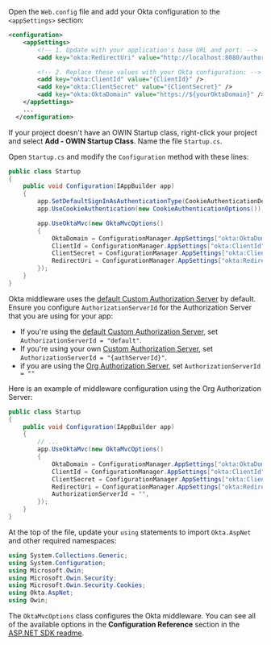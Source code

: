 Open the `Web.config` file and add your Okta configuration to the `<appSettings>` section:

```xml
<configuration>
    <appSettings>
        <!-- 1. Update with your application's base URL and port: -->
        <add key="okta:RedirectUri" value="http://localhost:8080/authorization-code/callback" />

        <!-- 2. Replace these values with your Okta configuration: -->
        <add key="okta:ClientId" value="{ClientId}" />
        <add key="okta:ClientSecret" value="{ClientSecret}" />
        <add key="okta:OktaDomain" value="https://${yourOktaDomain}" />
    </appSettings>
    ...
  </configuration>
```

If your project doesn't have an OWIN Startup class, right-click your project and select **Add - OWIN Startup Class**. Name the file `Startup.cs`.

Open `Startup.cs` and modify the `Configuration` method with these lines:

```csharp
public class Startup
{
    public void Configuration(IAppBuilder app)
    {
        app.SetDefaultSignInAsAuthenticationType(CookieAuthenticationDefaults.AuthenticationType);
        app.UseCookieAuthentication(new CookieAuthenticationOptions());

        app.UseOktaMvc(new OktaMvcOptions()
        {
            OktaDomain = ConfigurationManager.AppSettings["okta:OktaDomain"],
            ClientId = ConfigurationManager.AppSettings["okta:ClientId"],
            ClientSecret = ConfigurationManager.AppSettings["okta:ClientSecret"],
            RedirectUri = ConfigurationManager.AppSettings["okta:RedirectUri"],
        });
    }
}
```

Okta middleware uses the [default Custom Authorization Server](/docs/concepts/auth-servers/#default-custom-authorization-server) by default. Ensure you configure `AuthorizationServerId` for the Authorization Server that you are using for your app:

* If you're using the [default Custom Authorization Server](/docs/concepts/auth-servers/#default-custom-authorization-server), set `AuthorizationServerId = "default"`.
* If you're using your own [Custom Authorization Server](/docs/concepts/auth-servers/#custom-authorization-server), set `AuthorizationServerId = "{authServerId}"`.
* if you are using the [Org Authorization Server](/docs/concepts/auth-servers/#org-authorization-server), set `AuthorizationServerId = ""`

Here is an example of middleware configuration using the Org Authorization Server:

```csharp
public class Startup
{
    public void Configuration(IAppBuilder app)
    {
        // ...
        app.UseOktaMvc(new OktaMvcOptions()
        {
            OktaDomain = ConfigurationManager.AppSettings["okta:OktaDomain"],
            ClientId = ConfigurationManager.AppSettings["okta:ClientId"],
            ClientSecret = ConfigurationManager.AppSettings["okta:ClientSecret"],
            RedirectUri = ConfigurationManager.AppSettings["okta:RedirectUri"],
            AuthorizationServerId = "",
        });
    }
}
```

At the top of the file, update your `using` statements to import `Okta.AspNet` and other required namespaces:

```csharp
using System.Collections.Generic;
using System.Configuration;
using Microsoft.Owin;
using Microsoft.Owin.Security;
using Microsoft.Owin.Security.Cookies;
using Okta.AspNet;
using Owin;
```

The `OktaMvcOptions` class configures the Okta middleware. You can see all of the available options in the **Configuration Reference** section in the [ASP.NET SDK readme](https://github.com/okta/okta-aspnet/blob/master/docs/aspnet4x-mvc.md#configuration-reference).
